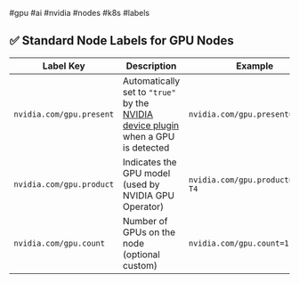 #gpu #ai #nvidia #nodes #k8s #labels

## ✅ Standard Node Labels for GPU Nodes

|Label Key|Description|Example|
|---|---|---|
|`nvidia.com/gpu.present`|Automatically set to `"true"` by the [NVIDIA device plugin](https://github.com/NVIDIA/k8s-device-plugin) when a GPU is detected|`nvidia.com/gpu.present=true`|
|`nvidia.com/gpu.product`|Indicates the GPU model (used by NVIDIA GPU Operator)|`nvidia.com/gpu.product=Tesla-T4`|
|`nvidia.com/gpu.count`|Number of GPUs on the node (optional custom)|`nvidia.com/gpu.count=1`|